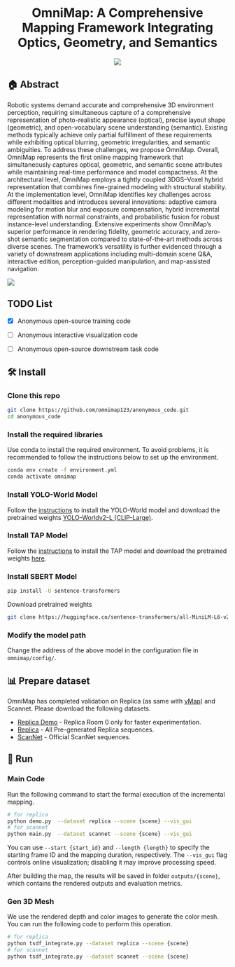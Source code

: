 <p align="center">
<h1 align="center"><strong> OmniMap: A Comprehensive Mapping Framework Integrating Optics, Geometry, and Semantics</strong></h1>
</p>



<p align="center">
  <a href="https://omnimap123.github.io/" target='_blank'>
    <img src="https://img.shields.io/badge/Project-👔-green?">
  </a>
</p>


 ## 🏠  Abstract
Robotic systems demand accurate and comprehensive 3D environment perception, requiring simultaneous capture of a comprehensive representation of photo-realistic appearance (optical), precise layout shape (geometric), and open-vocabulary scene understanding (semantic). Existing methods typically achieve only partial fulfillment of these requirements while exhibiting optical blurring, geometric irregularities, and semantic ambiguities. To address these challenges, we propose OmniMap. Overall, OmniMap represents the first online mapping framework that simultaneously captures optical, geometric, and semantic scene attributes while maintaining real-time performance and model compactness. At the architectural level, OmniMap employs a tightly coupled 3DGS–Voxel hybrid representation that combines fine-grained modeling with structural stability. At the implementation level, OmniMap identifies key challenges across different modalities and introduces several innovations: adaptive camera modeling for motion blur and exposure compensation, hybrid incremental representation with normal constraints, and probabilistic fusion for robust instance-level understanding. Extensive experiments show OmniMap’s superior performance in rendering fidelity, geometric accuracy, and zero-shot semantic segmentation compared to state-of-the-art methods across diverse scenes. The framework’s versatility is further evidenced through a variety of downstream applications including multi-domain scene Q&A, interactive edition, perception-guided manipulation, and map-assisted navigation.

<img src="https://omnimap123.github.io/static/images/poster.png">


## TODO List

- [x] Anonymous open-source training code
- [ ] Anonymous interactive visualization code
- [ ] Anonymous open-source downstream task code


## 🛠  Install

### Clone this repo

```bash
git clone https://github.com/omnimap123/anonymous_code.git
cd anonymous_code
```

### Install the required libraries
Use conda to install the required environment. To avoid problems, it is recommended to follow the instructions below to set up the environment.


```bash
conda env create -f environment.yml
conda activate omnimap
```

###  Install YOLO-World Model
Follow the [instructions](https://github.com/AILab-CVC/YOLO-World#1-installation) to install the YOLO-World model and download the pretrained weights [YOLO-Worldv2-L (CLIP-Large)](https://huggingface.co/wondervictor/YOLO-World/blob/main/yolo_world_v2_l_clip_large_o365v1_goldg_pretrain_800ft-9df82e55.pth).

###  Install TAP Model
Follow the [instructions](https://github.com/baaivision/tokenize-anything?tab=readme-ov-file#installation) to install the TAP model and download the pretrained weights [here](https://github.com/baaivision/tokenize-anything?tab=readme-ov-file#models).


###  Install SBERT Model
```bash
pip install -U sentence-transformers
```
Download pretrained weights
```bash
git clone https://huggingface.co/sentence-transformers/all-MiniLM-L6-v2
```

### Modify the model path

Change the address of the above model in the configuration file in ```omnimap/config/```.

## 📊 Prepare dataset
OmniMap has completed validation on Replica (as same with [vMap](https://github.com/kxhit/vMAP)) and Scannet. 
Please download the following datasets.

* [Replica Demo](https://huggingface.co/datasets/kxic/vMAP/resolve/main/demo_replica_room_0.zip) - Replica Room 0 only for faster experimentation.
* [Replica](https://huggingface.co/datasets/kxic/vMAP/resolve/main/vmap.zip) - All Pre-generated Replica sequences.
* [ScanNet](https://github.com/ScanNet/ScanNet) - Official ScanNet sequences.



## 🏃 Run


### Main Code
Run the following command to start the formal execution of the incremental mapping.

```bash
# for replica
python demo.py  --dataset replica --scene {scene} --vis_gui
# for scannet
python main.py  --dataset scannet --scene {scene} --vis_gui
```

You can use ```--start {start_id}``` and ```--length {length}``` to specify the starting frame ID and the mapping duration, respectively. The ```--vis_gui``` flag controls online visualization; disabling it may improve processing speed.

After building the map, the results will be saved in folder ```outputs/{scene}```, which contains the rendered outputs and evaluation metrics.

### Gen 3D Mesh
We use the rendered depth and color images to generate the color mesh. You can run the following code to perform this operation.

```bash
# for replica
python tsdf_integrate.py --dataset replica --scene {scene}
# for scannet
python tsdf_integrate.py --dataset scannet --scene {scene}
```
